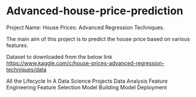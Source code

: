 # Advanced-house-price-prediction

Project Name: House Prices: Advanced Regression Techniques.

The main aim of this project is to predict the house price based on various features.

Dataset to downloaded from the below link
https://www.kaggle.com/c/house-prices-advanced-regression-techniques/data

All the Lifecycle In A Data Science Projects
Data Analysis
Feature Engineering
Feature Selection
Model Building
Model Deployment
